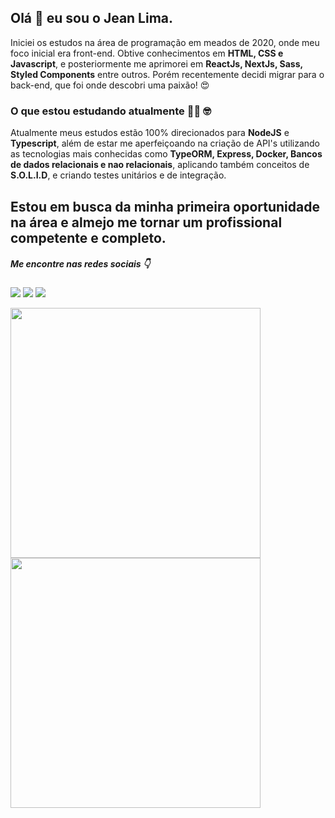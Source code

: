 ## Olá 👋 eu sou o Jean Lima.

Iniciei os estudos na área de programação em meados de 2020, onde meu foco inicial era front-end. Obtive conhecimentos em  <b>HTML, CSS e Javascript</b>, e posteriormente me aprimorei em <b>ReactJs, NextJs, Sass, Styled Components</b> entre outros. Porém recentemente decidi migrar para o back-end, que foi onde descobri uma paixão! :heart_eyes:

### O que estou estudando atualmente :man_technologist: :nerd_face:
Atualmente meus estudos estão 100% direcionados para <b>NodeJS</b> e <b>Typescript</b>, além de estar me aperfeiçoando na criação de API's utilizando as tecnologias mais conhecidas como <b>TypeORM, Express, Docker, Bancos de dados relacionais e nao relacionais</b>, aplicando também conceitos de <b>S.O.L.I.D</b>, e criando testes unitários e de integração.

## Estou em busca da minha primeira oportunidade na área e almejo me tornar um profissional competente e completo.

##### Me encontre nas redes sociais :point_down:

<a href="https://linkedin.com/in/jeanlimadev" target="_blank"><img src="https://img.shields.io/badge/LinkedIn-0077B5?style=for-the-badge&logo=linkedin&logoColor=white" /></a> <a href="https://t.me/jeanlimadev" target="_blank"><img src="https://img.shields.io/badge/Telegram-2CA5E0?style=for-the-badge&logo=telegram&logoColor=white" /></a> <a href="https://discord.com/channels/@jeanlimadev" target="_blank"><img src="https://img.shields.io/badge/Discord-7289DA?style=for-the-badge&logo=discord&logoColor=white" /></a>

<div>
	<img width="400px" src="https://github-readme-stats.vercel.app/api?username=jeanlimadev&show_icons=true&theme=dark" />
	<img width="400px" src="https://github-readme-stats.vercel.app/api/top-langs/?username=jeanlimadev&layout=compact&theme=dark" />
<div>
